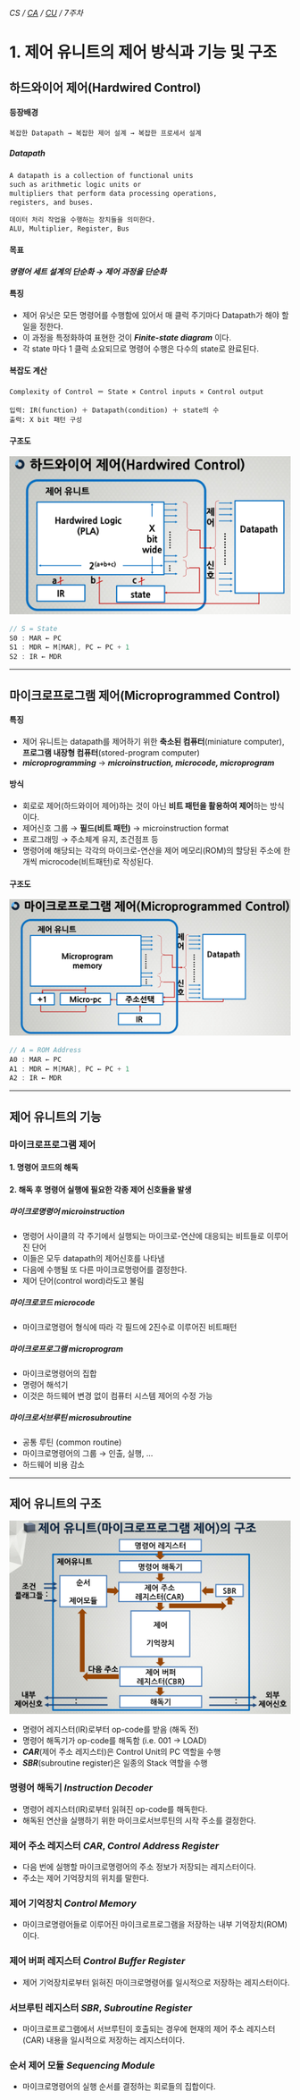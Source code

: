 ###### CS / [CA](../README.md) / [CU](./ControlUnit.md) / 7주차

# 1. 제어 유니트의 제어 방식과 기능 및 구조

## 하드와이어 제어(Hardwired Control)

#### 등장배경

```
복잡한 Datapath → 복잡한 제어 설계 → 복잡한 프로세서 설계
```

##### _Datapath_

```WIKI
A datapath is a collection of functional units
such as arithmetic logic units or
multipliers that perform data processing operations,
registers, and buses.
```

```
데이터 처리 작업을 수행하는 장치들을 의미한다.
ALU, Multiplier, Register, Bus
```

#### 목표

**_명령어 세트 설계의 단순화 → 제어 과정을 단순화_**

#### 특징

-   제어 유닛은 모든 명령어를 수행함에 있어서
    매 클럭 주기마다 Datapath가 해야 할 일을 정한다.
-   이 과정을 특정화하여 표현한 것이 **_Finite-state diagram_** 이다.
-   각 state 마다 1 클럭 소요되므로 명령어 수행은
    다수의 state로 완료된다.

#### 복잡도 계산

```
Complexity of Control ＝ State × Control inputs × Control output

입력: IR(function) ＋ Datapath(condition) ＋ state의 수
출력: X bit 패턴 구성
```

#### 구조도

<p align=center>
    <img src="HardwiredControl.png">
</p>

```swift
// S = State
S0 : MAR ← PC
S1 : MDR ← M[MAR], PC ← PC + 1
S2 : IR ← MDR
```

---

## 마이크로프로그램 제어(Microprogrammed Control)

#### 특징

-   제어 유니트는 datapath를 제어하기 위한
    **축소된 컴퓨터**(miniature computer),
    **프로그램 내장형 컴퓨터**(stored-program computer)
-   **_microprogramming_** →
    **_microinstruction, microcode, microprogram_**

#### 방식

-   회로로 제어(하드와이어 제어)하는 것이 아닌
    **비트 패턴을 활용하여 제어**하는 방식이다.
-   제어신호 그룹 → **필드(비트 패턴)** → microinstruction format
-   프로그래밍 → 주소체계 유지, 조건점프 등
-   명령어에 해당되는 각각의 마이크로-연산을 제어 메모리(ROM)의
    할당된 주소에 한 개씩 microcode(비트패턴)로 작성된다.

#### 구조도

<p align=center>
    <img src="MicroprogrammedControl.png">
</p>

```swift
// A = ROM Address
A0 : MAR ← PC
A1 : MDR ← M[MAR], PC ← PC + 1
A2 : IR ← MDR
```

---

## 제어 유니트의 기능

### 마이크로프로그램 제어

#### 1. 명령어 코드의 해독

#### 2. 해독 후 명령어 실행에 필요한 각종 제어 신호들을 발생

##### 마이크로명령어 _microinstruction_

-   명령어 사이클의 각 주기에서 실행되는
    마이크로-연산에 대응되는 비트들로 이루어진 단어
-   이들은 모두 datapath의 제어신호를 나타냄
-   다음에 수행될 또 다른 마이크로명령어를 결정한다.
-   제어 단어(control word)라도고 불림

##### 마이크로코드 _microcode_

-   마이크로명령어 형식에 따라 각 필드에 2진수로 이루어진 비트패턴

##### 마이크로프로그램 _microprogram_

-   마이크로명령어의 집합
-   명령어 해석기
-   이것은 하드웨어 변경 없이
    컴퓨터 시스템 제어의 수정 가능

##### 마이크로서브루틴 _microsubroutine_

-   공통 루틴 (common routine)
-   마이크로명령어의 그룹 → 인출, 실행, ...
-   하드웨어 비용 감소

---

## 제어 유니트의 구조

<p align=center>
    <img src="ControlUnitArchitecture.png">
</p>

-   명령어 레지스터(IR)로부터 op-code를 받음 (해독 전)
-   명령어 해독기가 op-code를 해독함 (i.e. 001 → LOAD)
-   **_CAR_**(제어 주소 레지스터)은 Control Unit의 PC 역할을 수행
-   **_SBR_**(subroutine register)은 일종의 Stack 역할을 수행

### 명령어 해독기 _Instruction Decoder_

-   명령어 레지스터(IR)로부터 읽혀진 op-code를 해독한다.
-   해독된 연산을 실행하기 위한
    마이크로서브루틴의 시작 주소를 결정한다.

### 제어 주소 레지스터 _CAR_, _Control Address Register_

-   다음 번에 실행할 마이크로명령어의 주소 정보가
    저장되는 레지스터이다.
-   주소는 제어 기억장치의 위치를 말한다.

### 제어 기억장치 _Control Memory_

-   마이크로명령어들로 이루어진 마이크로프로그램을 저장하는
    내부 기억장치(ROM)이다.

### 제어 버퍼 레지스터 _Control Buffer Register_

-   제어 기억장치로부터 읽혀진 마이크로명령어를
    일시적으로 저장하는 레지스터이다.

### 서브루틴 레지스터 _SBR_, _Subroutine Register_

-   마이크로프로그램에서 서브루틴이 호출되는 경우에
    현재의 제어 주소 레지스터(CAR) 내용을
    일시적으로 저장하는 레지스터이다.

### 순서 제어 모듈 _Sequencing Module_

-   마이크로명령어의 실행 순서를 결정하는
    회로들의 집합이다.

